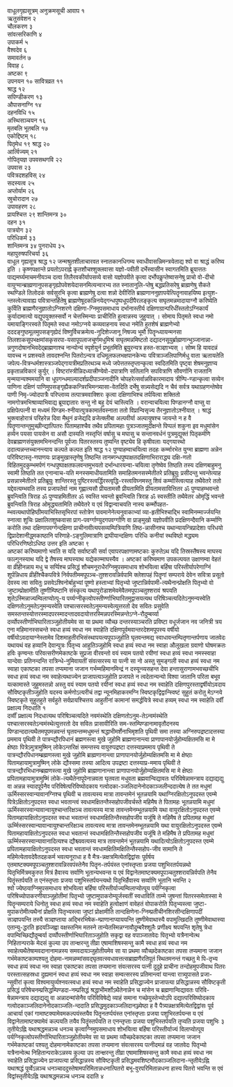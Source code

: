 वाधूलगृह्यसूत्रम् अनुक्रमसूची आवाप १   
ऋतुसंवेशन २   
चौलकरण ३   
सांवत्सरिकाणि ४   
उपाकर्म ५   
वैश्वदेव ६   
समावर्तन ७   
विवाह ८   
अष्टका ९   
उपनयन १०
सावित्रव्रत ११   
श्राद्ध १२   
सपिण्डीकरण १३   
औपासनाग्नि
१४   
दहनविधि १५   
अस्थिसञ्चयन १६   
मृतबलि भूतबलि १७   
एकोद्दिष्टम् १८   
पितृमेध १९
श्राद्ध २०   
आर्त्विज्यम् २१   
गोपितृयज्ञ उपवसथगवि २२   
उपवास २३   
पवित्रदशहविस्
२४   
सदस्यत्व २५   
अप्तोर्याम २६   
स्रुचोरादान २७   
उपावहरण २८   
प्रायश्चित्त २९
शान्तिमन्त्र ३०   
दहन ३१   
पात्रयोग ३२   
परिधिकर्म ३३   
शान्तिमन्त्र ३४
पुनराधेय ३५   
महापुरुषपरिचर्या ३६   
वाधूल गृह्यसूत्र श्राद्ध १२
जन्मश्रुतशीलाचारवत स्नातकानधिगम्य स्वाधीवासन्निमन्त्रयेताद्य श्वो
वा श्राद्धं करिष्य इति । कृष्णपक्षान्ते प्रयतोऽपराह्ने
कृतशौचश्शुक्लवासा यज्ञो-पवीती
दर्भेस्वासीन स्वागतमिति ब्रूयात्ततः
पाद्यमर्घ्यमाचमनीयञ्च दत्वा
तिलैरवकीर्यापसव्ये वासो यज्ञोपवीते कृत्वा
दर्भोपकॢप्तेष्वासनेषु प्राचो वो-दीचो
वायुग्मान्ब्राह्मणानुपसङ्गृह्योपवेशयेदासनमित्यन्वारभ्य
तत स्नातानुलि-प्तेषु बद्धप्रतिसरेषु ब्राह्मणेषु सैकते स्थण्डिले तिलोदकं
सर्वसुरभि कृत्वा ब्राह्मणेषु दत्वा शन्नो देवीरिति
ब्राह्मणाननुज्ञापयेत्पितॄनावाहयिष्य
इत्युश-न्तस्त्वेत्यावाह्य पवित्रान्तर्हितेषु
ब्राह्मणेषूदकन्निनयेद्गन्धपुष्पधूपदीपैरलङ्कृत्य
सघृतमन्नमादायाग्नौ करिष्येति कुर्विति ब्राह्मणैरनुज्ञातोऽग्निशरणे
दक्षिणा-ग्निमुपसमाधाय दर्भानास्तीर्य
दक्षिणाग्रान्परिधींस्ततोऽग्निकार्यं
कुर्यादामात्यो यद्युपयुक्तस्सर्वो न चेत्तस्मिन्याः प्राचीरिति
हुत्वान्नस्य जुहुयात् । सोमाय पितृमते स्वधा नमो
यमायाङ्गिरस्वते पितृमते स्वधा नमोऽग्नये कव्यवाहनाय स्वधा नमेति
हुतशेषं ब्राह्मणेभ्यो दददङ्गुष्ठमूलमुपसङ्गृह्येदं
विष्णुर्विचक्रमेत्य-नुदिशेज्जानू निषज्य
भूमौ पितॄन्ध्यायन्मनसा
तिलशाकसूपभक्षमांसकृसरपा-यसापूपलाजचूर्णमधुमिश्रं
सघृतमन्नमिष्टतो
दद्यादनसूयुर्ब्राह्मणान्भुञ्जानान्ना-न्नगुणदोषानभिवदेद्ब्राह्मणाश्च
नान्योन्यं स्पृशेयुर्न प्रभूतमिति ब्रूयुरन्यत्र हस्त-सञ्ज्ञाभ्यस् । सोष्म
हि यावदन्नं यावच्च न प्रशस्यते तावदश्नन्ति पितरोऽन्यत्र
दधिमूलफलभक्षपानकेभ्यः
पवित्राञ्जलिपाणिर्मधु वाता ऋतायतेति
जपेत्प-वित्रन्धर्मशास्त्रञ्जपेद्गायत्रीमप्रतिरथञ्च मध्ये
जपेत्ततस्तृप्तान्कृत्वा स्वदितमिति पृष्ट्वा
शेषमनुज्ञाप्य प्रकृतान्नविकारं कुर्युर् ।
विष्टरांस्त्रीन्निदध्यात्त्रीण्येवो-दपात्राणि
सतिलानि सपवित्राणि सौवर्णानि राजतानि मृन्मयान्यश्ममयानि वा
धूपगन्धमाल्यादर्शप्रदीपाञ्जनादीनि
चोपहरेत्सर्वान्नविकारमादाय
त्रीण्पि-ण्डान्कृत्वा सव्येन पाणिना
दक्षिणं पाणिमुपसङ्गृह्यैककन्त्रिरभिमन्त्र्यासा-वेतदिति
दर्भेषु सन्न्यसेद्यदि न चैवं सर्वत्र यथाग्रहणन्तेष्वेव पाणी
निमृ-ज्योदपात्रैः परिप्लाव्य तत्पात्रमवाक्शिरः कृत्वा दक्षिणाभिश्च
तर्पयित्वा शक्तितो नामगोत्रमभिश्राव्याभिवाद्य ब्रूयाद्दातारः सन्तु नो
बहु देयं चास्त्विति । वरान्वाचयित्वा पिण्डानग्नौ वाप्सु वा
प्रक्षिपेत्पत्नी वा मध्यमं
पिण्डम-श्नीयात्पुत्रकामार्तवस्नाता
ततो विप्रान्विसृज्य तैरनुज्ञातोऽश्नीयात् । श्राद्धं भुक्त्वाहोरात्रं
परिहरेन्न दिवा मैथुनं व्रजेद्यदि व्रजेत्क्लीबा अल्पवीर्या
अल्पायुषश्च जायन्ते न ह वै
पितॄणान्तन्तुमुच्छीन्द्यात्पितरः
पितामहाश्चैव तथैव प्रपितामहाः पुत्रञ्जातमुदीक्षन्ते पिप्पलं शकुना इव
मधुमांसेन हव्येन पयसा पायसेन वा असौ दास्यति नस्तृप्तिं वर्षासु च
मघासु च सन्तानवर्धनं पुत्रमुद्युक्तं पितृकर्मणि
देवब्राह्मणसंयुक्तमभिनन्दन्ति
पूर्वजाः पितरस्तस्य तुष्यन्ति वृष्ट्येव हि कृषीवलाः यद्गयास्थो
ददात्यन्नन्तच्चानन्त्याय कल्पते कल्पत इति श्राद्ध १२
पुण्याहम्वाचयित्वा तदहः कर्म्मारभेत युग्मा ब्राह्मणा अन्नेन
परिविष्टास्तृ-णपाणयः प्राङ्मुखास्तृणेषु
तिष्ठन्ति तानब्गन्धपुष्पाक्षतदक्षिणाभिराराद्ध्य दक्षि-णतो
विहितमुदकुम्भमर्पणं गन्धपुष्पाक्षतफलवन्तमुभयतो दर्भान्धारयन्वा-चयित्वा
तृणेष्वेव तिष्ठति तस्य दक्षिणबाहुमनु स्वामी तिष्ठति तत एनान्वाच-यति
मनस्समाधीयतामिति समाहितमनसस्मेतीतरे प्रतिब्रूयुः प्रसीदन्तु
भवन्तेत्याह प्रसन्नास्मेतीतरे प्रतिब्रूयुः शान्तिरस्तु
पुष्टिरस्त्वर्द्धिरस्त्वृद्धि-रस्त्वविघ्नमस्तु
शिवं कर्म्मास्त्वित्याह तथैवेतरे ततो यद्देवत्यम्भवति तस्य
प्रजापतेर्वा नाम गृह्णात्यसौ प्रीयतामसौ
प्रीयतामिति प्रीयतामसावित्तितर ॐ पुण्याहम्भवन्तो
ब्रुवन्त्विति त्रिराह ॐ पुण्याहमितीतर ॐ स्वस्ति भवन्तो ब्रुवन्त्विति
त्रिराह ॐ स्वस्तीति तथैवेतर ओमृद्धिं भवन्तो ब्रुवन्त्विति त्रिराह
ओमृद्ध्यतामिति तथैवेतरे य एवं विद्वान्वाचयति नास्य
कर्म्मोपहत-म्भवत्यथापोहिष्ठीमयाभिस्तिसृभिरपां स्तोत्रेण
पावमानेनेत्यनुवाकाभ्यां व्या-हृतीभिश्चाद्भि स्वामिनम्मार्ज्जयन्ति
स्नात्वा शुचिः प्रक्षालितशुष्कवासा
प्राग-पवर्ग्गाण्युदगपवर्ग्गाणि
वा प्राङ्मुखो यज्ञोपवीति प्रदक्षिणन्दैवानि कर्म्माणि करोति तथा
दक्षिणापवर्ग्गन्दक्षिणा
प्राचीनावीत्यपसव्यम्पित्रियाणि
तिष्ठ-न्नासीनश्च यथान्यायन्त्रिप्रादेशाः परिधयो
द्विप्रादेशानीद्ध्मकाष्ठानि
परिणाहे-ऽङ्गुलिमात्राणि द्राघीयान्दक्षिणः परिधिः कनीयां स्थविष्ठो
मद्ध्यमः परिधिरणिष्ठोऽधिष्ठ उत्तर इति अष्टका ९   
अष्टकां
करिष्यमाणो भवति स यदि सर्वाष्टकी सर्वा एवापरपक्षाणामष्टकाः कुरुतेऽथ
यदि तिस्रस्तैषस्य माघस्य फाल्गुनस्याथ यदि द्वे तैषस्य माघस्याथ
यद्येकाम्माघस्यैव । अष्टकां करिष्यमाण उपकल्पयत
उक्षाणम्वा वेहतं वा व्रीहीनन्नाय मधु च सर्प्पिश्च
प्रसिद्धं शौचमनूराधैरग्निमुपसमाधाय शोभयित्वा बर्हिषा
परिस्तीर्यापरेणाग्निं शूर्पन्निधाय
व्रीहींश्चैकपवित्रे
निर्वपतीममपूपञ्च-तुश्शरावन्निर्वपामि
क्लेशापहं पितॄणां सम्पराये देवेन सवित्रा प्रसूतो देवस्य त्वा सवितुः
प्रसवेऽश्विनोर्बाहुभ्यां पूष्णो हस्ताभ्यां पितृभ्यो
जुष्टान्निर्वपामी-त्यथैनान्प्रोक्षति पितृभ्यो वो
जुष्टाम्प्रोक्षामीति तूष्णीम्पिष्टानि संस्कृत्य
यथापुरोडाशमेवमेवैतमपूपञ्चतुश्शरावं श्रपयति
शृतेऽस्मिन्नाज्यम्विलाप्योत्पू-य
पर्य्यग्नीकृत्वोपस्तीर्ण्णाभिघारितमुद्वासयत्यथ
परिषिञ्चत्यदितेऽनुमन्यस्वेति दक्षिणतोऽनुमतेऽनुमन्यस्वेति
पश्चात्सरस्वतेऽनुमन्यस्वेत्युत्तरतो देव
सवितः प्रसुवेति
समस्तन्तस्योत्तरस्मादपरस्मादन्तादवदायोत्तरस्मिन्नपरस्मिन्नन्तेऽग्ने-रौदुम्बर्य्या
दर्व्योपस्तीर्णाभिघारिताञ्जुहोतीयमेव सा या प्रथमा व्यौच्छ
दन्तरस्याञ्चरति प्रविष्टा वधूर्जजान नव
जनित्री त्रय एना महिमानस्सचन्ते स्वधा हव्यं स्वधा नम स्वाहेति
दक्षिणपूर्वमवान्तरदेशमपूपस्य वर्षीयो वर्षीयोऽवदायाग्नेस्तामेव
दिशमाहुतीरभिसंस्थापयत्यपूपञ्जुहोति घृतवन्तमद्य
स्वाधावन्तम्पितृणान्तर्पणाय जातवेदः
यथायथं वह हव्यानि देवान्पुत्रः पितृभ्य आहुतिञ्जुहोमि स्वधा
हव्यं स्वधा नम स्वाहा औलूखला ग्रवाणो घोषमक्रतः हविः कृण्वन्तः
परिवत्सरीणमेकाष्टके सुप्रजा वीरवन्तो वयं स्याम पतयो रयीणां स्वधा
हव्यं स्वधा नमस्स्वाहा यान्देवाः प्रतिनन्दन्ति रात्रिन्धे-नुमिवायतीं
संवत्सरस्य या पत्नी सा नो अस्तु सुमङ्गली स्वधा हव्यं स्वधा नम स्वाहा
एकाष्टका तपसा तप्यमाना जजान गर्भम्महिमानमिन्द्रं न
दस्यून्व्यसहन्त देवा हन्तासुराणामभवच्छचीभि स्वधा
हव्यं स्वधा नम स्वाहेत्यथाज्येन प्राजापत्यञ्जुहोति प्रजापते न
त्वदेतान्यन्यो विश्वा जातानि परिता बभूव
यत्कामास्ते जुहुमस्तन्नो अस्तु वयं स्याम पतयो
रयीनां स्वधा हव्यं स्वधा नम स्वाहेति
दक्षिणपुरस्ताद्वर्षीयोऽवदाय
सौविष्टकृतीञ्जुहोति यदस्य कर्मणोऽत्यरीचं तद्वा न्यूनमिहाकरमग्नि
स्विष्टकृद्विद्वान्स्विष्टं सुहुतं करोतु मेऽग्नये
स्विष्टकृते सुहुतहुते सर्वहुते सर्वप्रायश्चित्तय आहुतीनां
कामानां समर्द्धयित्रे स्वधा हव्यम् स्वधा नम स्वाहेति दर्वीं
प्रक्षाल्य निदधाति १   
दर्व्वीं प्रक्षाल्य निदधात्यथ परिषिञ्चत्यदिते
नवमंस्थेति दक्षिणतोऽनुम-तेऽन्वमंस्थेति
पश्चात्सरस्वतेऽन्वमंस्थेत्युत्तरतो
देव सवितः प्रासावीरिति सम-स्तम्पिण्डानामावृतौदनस्य
पिण्डान्ददात्यथैतमपूपमन्नवन्तं
घृतवन्तम्मधुमन्तं श्रद्धाभीमर्शेनाभिमृशति पृथिवी समा तस्या
अग्निरुपद्रष्टादत्तस्या प्रममाय पृथिवी ते
पात्रन्द्यौरपिधानं ब्रह्मणस्त्वा मुखे जुहोमि ब्राह्मणानान्त्वा
प्राणापानयोर्जुहोम्यक्षितमसि मा मे क्षेष्ठाः
पित्रेऽमुत्रामुष्मिन्
लोकेऽन्तरिक्षं समन्तस्य वायुरुपद्रष्टा
दत्तस्याप्रममाय पृथिवी ते
पात्रन्द्यौरपिधानम्ब्रह्मणस्त्वा
मुखे जुहोमि ब्राह्मणानान्त्वा प्राणापानयोर्जुहोम्यक्षितमसि मा मे
क्षेष्ठाः पितामहायामुत्रामुष्मिन् लोके द्यौस्समा तस्या
आदित्य उपद्रष्टा दत्तस्याप्र-ममाय पृथिवी ते
पात्रन्द्यौरभिधानम्ब्रह्मणस्त्वा
मुखे जुहोमि ब्राह्मणानान्त्वा प्राणापानयोर्जुहोम्यक्षितमसि मा मे
क्षेष्ठाः प्रपितामहायामुत्रामुष्मिं
लोके-त्यथैतेनापूपेनान्नवता
घृतवता मधुवता ब्रह्मवान्विद्यावतः परिविषेन्नामन्त्राय
दद्याद्यद्यु वा अन्नन्न स्यादपूपेनैव
परिविषेत्परिविष्योदकाय
गत्वोदका-ञ्जलिदानेनोदकाञ्जलीन्ददात्येष ते तत मधुमां
ऊर्मिस्सरस्वान्यावानग्निश्च पृथिवी च तावत्यस्य मात्रा
तावन्तमेनं भूतन्नयामि यथाग्निरक्षितोऽनुपदस्त एवम्मे
पित्रेऽक्षितोऽनुपदस्त स्वधा
भवतान्त्वं स्वधामक्षितन्तैस्सहोपजीवर्चस्ते महिमैष ते
पितामहः भूतन्नयामि मधुमां
ऊर्मिस्सरस्वान्यावान्वायुश्चान्तरिक्षञ्च
तावत्यस्य मात्रा तावन्तमेनम्भूतन्नयामि यथा वायुरक्षितोऽनुपदस्त एवम्मे
पितामहायाक्षितोऽनुपदस्त स्वधा भवतान्तं स्वधामक्षितिन्तैस्सहोपजीव
यजूंषि ते महिमैष ते प्रपितामह मधुमां
ऊर्म्मिस्सरस्वान्यावान्वायुश्चान्तरिक्षञ्च
तावत्यस्य मात्रा तावन्तमेनम्भूतन्नयामि यथा वायुरक्षितोऽनुपदस्त एवम्मे
पितामहायाक्षितोऽनुपदस्त स्वधा भवतान्तं स्वधामक्षितिन्तैस्सहोपजीव
यजूंषि ते महिमैष ते प्रपितामह मधुमां ऊर्म्मिस्सरस्वान्यावानादित्यश्च
द्यौश्च्यवत्यस्य मात्र तावन्तमेनं भूतन्नयामि यथादित्योऽक्षितोऽनुपदस्त
एवम्मे प्रपितामहायाक्षितोऽनुपदस्त स्वधा भवतान्तं
स्वधामक्षितिमक्षितिन्तैस्सहोप-जीव
सामानि ते महिमेत्येतावदेवैतदहःकर्म भवत्यनूराधा ह वै
मैत्र-न्नक्षत्रमित्येतद्विद्वांसः पूर्वर्षय
एतमाष्टक्यमपूपञ्चतुश्शरावन्निरवपंस्तेनैव पितॄन-तर्पयंस्त एनांस्तृप्ताः
प्रजया पशुभिरतर्पयन्नथो पितृभिर्मित्रमकुरुत मित्रं हैवास्य सर्वाणि
भूतान्यभवन्स य एवं
विद्वानेतमाष्टक्यमपूपञ्चतुश्शरावन्निर्वपति
तेनैव पितॄंस्तर्पयति त एनंस्तृप्ताः प्रजया पशुभिस्तर्पयन्त्यथो
पितृभिर्हैवास्य सर्व्वाणि भूतानि भवन्ति २   
श्वो
ज्येष्ठयाग्निमुपसमाधाय शोभयित्वा बर्हिषा
परिस्तीर्याज्यम्विलाप्योत्पूय
पर्यग्निकृत्वा परिषिच्योपाकरणीयाञ्जुहोतीमां पितृभ्यो
जुष्टामुपाकरोम्यूर्जस्वतीं स्वधावितिं ताम्मे
जुषन्तां पितरस्समेतास्सा मे पितॄन्सम्पराये धिनोतु स्वधा हव्यं स्वधा नम
स्वाहेति हुत्वोक्षाणं वावेहतं वोपाकरोति पितृभ्यस्त्वा
जुष्टा-मुपाकरोमीत्यथैनां प्रोक्षति पितृभ्यस्त्वा
जुष्टां प्रोक्षामीति तान्दक्षिणेना-ग्निम्प्रतीचीनशिरसीन्दक्षिणापदीं
सञ्ज्ञपयन्ति तस्यै सञ्ज्ञप्ताया
अद्भिरभिषेक-म्प्राणानाप्याययन्ति
तूष्णीमेवाथास्यै वपामुत्खिदति तूष्णीमेवाथास्या एतान्यु-द्धरति
हृदयञ्जिह्वा वक्षस्तनिम मतस्ने
तान्येतस्मिन्नग्नावौदुम्बरैश्शूलैः
प्रणीक्ष्य श्रपयन्ति शृतेषु त्रेधा वपाम्विच्छिद्यौदुम्बर्या
दर्व्योपस्तीर्णाभिघारिताञ्जुहोति सकृद्वा वह
वपाञ्जातवेदः पितृभ्यो यत्रैनान्वेत्थ निहितान्पराके मेदसं कुल्या उप
तान्क्षरन्तु तीव्रा एषामाशिषस्सन्तु कामै स्वधा हव्यं स्वधा नम
स्वाहेत्यथैतेषामवदानानामन्नस्य समवदायञ्जुहोतीयमेव
सा या प्रथमा व्यौच्छदेकाष्टका तपसा तप्यमाना जजान गर्भमेकाष्टकाम्पश्यतु
दोहमा-नामन्नम्मांसवद्घृतवत्स्वधावत्तत्सब्राह्मणैरतिपूतं स्थितमनन्तं
गच्छतु मे पि-तृभ्य स्वधा हव्यं स्वधा नम स्वाहा एकाष्टका तपसा
तप्यमाना संवत्सरस्य पत्नी दुदुहे प्राचीना तन्दोहमुपजीवाथ पितरः
परस्तात्सहस्रधा दुह्यमानं स्वधा हव्यं स्वधा नम स्वाहा
सम्वत्सरस्य प्रतिमान्त्वां यान्त्वा रात्र्युपासते
प्रजा-न्सुवीरां कृत्वा विश्वमायुर्व्यश्नवत्स्वधा हव्यं
स्वधा नम स्वाहेति प्रसिद्धाज्येन प्राजापत्या प्रसिद्धान्नस्य
सौविष्टकृती प्रसिद्धं
परिषेचनम्प्रसिद्धम्पिण्डदा-नम्प्रसिद्धं
श्रद्धाभीमर्शोऽथैतेनान्नेन च मांसेन च ब्रह्मणान्विद्यावतः
परिवि-षेन्नामन्त्राय दद्याद्यद्यु वा
अन्नादन्मांसेनैव परिविविषेद्ये व्याहं समाना
गच्छेयुस्तेभ्योऽपि दद्यात्परिविष्योदकाय
गत्वोदकाञ्जलिदानेनोदकाञ्जलि-न्ददाति
प्रसिद्धमुदकाञ्जलिदानञ्ज्येष्ठा
ह वै पैत्र्यन्नक्षत्रमित्येतद्विद्वांसः पूर्व आचार्या एकां
गामाष्टक्यामेवमकल्पयंस्तयैव पितॄनतर्प्पयंस्त
एनांस्तृप्ताः प्रजया पशुभिरतर्पयन्स य एवं विद्वानेतामाष्टक्यामेवं
कल्पयति तयैव पितॄंस्तर्पयति त एनन्तृप्ताः प्रजया
पशुभिस्तर्पयति तृप्यति प्रजया पशुभिः ३   
तृतीयेऽह्नि
यथाश्रद्धमन्नञ्च धनञ्च कृत्वाग्निमुपसमाधाय शोभयित्वा बर्हिषा
परिस्तीर्याज्यं विलाप्योत्पूय
पर्यग्निकृत्वोपस्तीर्णाभिघारिताञ्जुहोतीयमेव
सा या प्रथमा व्यौच्छदेकाष्टका तपसा तप्यमाना जजान गर्भमेकाष्टकां पश्यतु
दोहमानामेकाष्टका तपसा तप्यमाना संवत्सरस्य पत्नीदमन्नं वह जातवेदः
पितृभ्यो यत्रैनान्वेत्थ निहितान्पराकेऽन्नस्य कुल्या उप
तान्क्षरन्तु तीव्रा एषामाशिषस्सन्तु कामै स्वधा हव्यं
स्वधा नम स्वाहेति प्रसिद्धाज्येन प्राजापत्या प्रसिद्धान्नस्य सौविष्टकृती
प्रसिद्धमवशिष्टमौदकाञ्जलिदाना-न्तृतीयेऽह्नि यथाश्रद्धं पूर्व्वेऽन्नञ्च
धनञ्चाददुस्तेषामपरिमितान्नधनात्पितरो बभू-वुरपरिमितान्नधना हास्य
पितरो भवन्ति स एवं विद्वांस्तृतीयेऽह्नि यथाश्रद्धमन्नञ्च धनञ्च
ददाति ४
